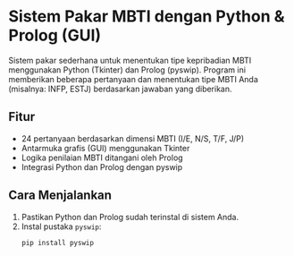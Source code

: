 # Sistem Pakar MBTI dengan Python & Prolog (GUI)

Sistem pakar sederhana untuk menentukan tipe kepribadian MBTI menggunakan Python (Tkinter) dan Prolog (pyswip). Program ini memberikan beberapa pertanyaan dan menentukan tipe MBTI Anda (misalnya: INFP, ESTJ) berdasarkan jawaban yang diberikan.

## Fitur

- 24 pertanyaan berdasarkan dimensi MBTI (I/E, N/S, T/F, J/P)
- Antarmuka grafis (GUI) menggunakan Tkinter
- Logika penilaian MBTI ditangani oleh Prolog
- Integrasi Python dan Prolog dengan pyswip

## Cara Menjalankan

1. Pastikan Python dan Prolog sudah terinstal di sistem Anda.
2. Instal pustaka `pyswip`:
   ```bash
   pip install pyswip
